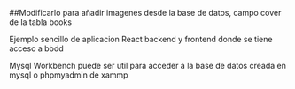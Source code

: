 ##Modificarlo para añadir imagenes desde la base de datos, campo cover de la tabla books

Ejemplo sencillo de aplicacion React backend y frontend donde se tiene acceso a bbdd

Mysql Workbench puede ser util para acceder a la base de datos creada en mysql o phpmyadmin de xammp
